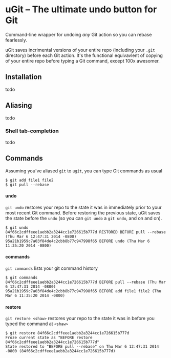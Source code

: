 # uGit – The ultimate undo button for Git

Command-line wrapper for undoing *any* Git action so you can rebase fearlessly.

uGit saves incrimental versions of your entire repo (including your `.git` directory) before each Git action. It's the functional equivavlent of copying of your entire repo before typing a Git command, except 100x awesomer.

## Installation

todo

## Aliasing

todo

### Shell tab-completion

todo

## Commands

Assuming you've aliased `git` to `ugit`, you can type Git commands as usual

    $ git add file1 file2
    $ git pull --rebase
    
#### undo

`git undo` restores your repo to the state it was in immediately prior to your most recent Git command. Before restoring the previous state, uGit saves the state before the `undo` (so you can `git undo` a `git undo`, and on and on).

    $ git undo
    84f66c2cdffeee1aebb2a3244cc1e726615b777d RESTORED BEFORE pull --rebase (Thu Mar 6 12:47:31 2014 -0800)
    95a21b1959c7a03f84de4c2cbb8b77c947998f65 BEFORE undo (Thu Mar 6 11:35:20 2014 -0800)
    
#### commands

`git commands` lists your git command history

    $ git commands
    84f66c2cdffeee1aebb2a3244cc1e726615b777d BEFORE pull --rebase (Thu Mar 6 12:47:31 2014 -0800)
    95a21b1959c7a03f84de4c2cbb8b77c947998f65 BEFORE add file1 file2 (Thu Mar 6 11:35:20 2014 -0800)
        
#### restore

`git restore <shaw>` restores your repo to the state it was in before you typed the command at `<shaw>`

    $ git restore 84f66c2cdffeee1aebb2a3244cc1e726615b777d
    Froze current state as "BEFORE restore 84f66c2cdffeee1aebb2a3244cc1e726615b777d"
    State restored to "BEFORE pull --rebase" on Thu Mar 6 12:47:31 2014 -0800 (84f66c2cdffeee1aebb2a3244cc1e726615b777d)
    
